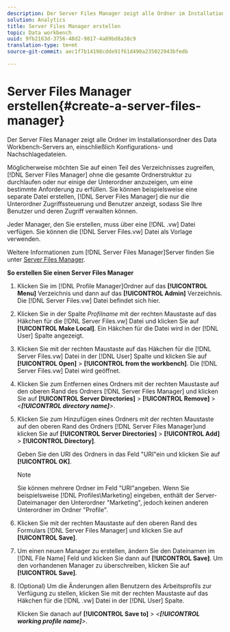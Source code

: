 ```yaml
---
description: Der Server Files Manager zeigt alle Ordner im Installationsordner des Data Workbench-Servers an, einschließlich Konfigurations- und Nachschlagedateien.
solution: Analytics
title: Server Files Manager erstellen
topic: Data workbench
uuid: 9fb2163d-3756-40d2-9817-4a89bd8a38c9
translation-type: tm+mt
source-git-commit: aec1f7b14198cdde91f61d490a235022943bfedb

---
```



# Server Files Manager erstellen{#create-a-server-files-manager}

Der Server Files Manager zeigt alle Ordner im Installationsordner des Data Workbench-Servers an, einschließlich Konfigurations- und Nachschlagedateien.

Möglicherweise möchten Sie auf einen Teil des Verzeichnisses zugreifen, [!DNL Server Files Manager] ohne die gesamte Ordnerstruktur zu durchlaufen oder nur einige der Unterordner anzuzeigen, um eine bestimmte Anforderung zu erfüllen. Sie können beispielsweise eine separate Datei erstellen, [!DNL Server Files Manager] die nur die Unterordner Zugriffssteuerung und Benutzer anzeigt, sodass Sie Ihre Benutzer und deren Zugriff verwalten können.

Jeder Manager, den Sie erstellen, muss über eine [!DNL .vw] Datei verfügen. Sie können die [!DNL Server Files.vw] Datei als Vorlage verwenden.

Weitere Informationen zum [!DNL Server Files Manager]Server finden Sie unter [Server Files Manager](../../../../home/c-get-started/c-admin-intrf/c-svr-files-mgr.md#concept-73a0808487c8424285ae7302f53bc5f4).

**So erstellen Sie einen Server Files Manager**

1. Klicken Sie im [!DNL Profile Manager]Ordner auf das **[!UICONTROL Menu]** Verzeichnis und dann auf das **[!UICONTROL Admin]** Verzeichnis. Die [!DNL Server Files.vw] Datei befindet sich hier.
1. Klicken Sie in der Spalte *Profilname* mit der rechten Maustaste auf das Häkchen für die [!DNL Server Files.vw] Datei und klicken Sie auf **[!UICONTROL Make Local]**. Ein Häkchen für die Datei wird in der [!DNL User] Spalte angezeigt.
1. Klicken Sie mit der rechten Maustaste auf das Häkchen für die [!DNL Server Files.vw] Datei in der [!DNL User] Spalte und klicken Sie auf **[!UICONTROL Open]** > **[!UICONTROL from the workbench]**. Die [!DNL Server Files.vw] Datei wird geöffnet.
1. Klicken Sie zum Entfernen eines Ordners mit der rechten Maustaste auf den oberen Rand des Ordners [!DNL Server Files Manager] und klicken Sie auf **[!UICONTROL Server Directories]** > **[!UICONTROL Remove]** > *&lt;**[!UICONTROL directory name]**>*.
1. Klicken Sie zum Hinzufügen eines Ordners mit der rechten Maustaste auf den oberen Rand des Ordners [!DNL Server Files Manager]und klicken Sie auf **[!UICONTROL Server Directories]** > **[!UICONTROL Add]** > **[!UICONTROL Directory]**.

   Geben Sie den URI des Ordners in das Feld &quot;URI&quot;ein und klicken Sie auf **[!UICONTROL OK]**.

   >[!NOTE]
   >
   >Sie können mehrere Ordner im Feld &quot;URI&quot;angeben. Wenn Sie beispielsweise [!DNL Profiles\Marketing\] eingeben, enthält der Server-Dateimanager den Unterordner &quot;Marketing&quot;, jedoch keinen anderen Unterordner im Ordner &quot;Profile&quot;.

1. Klicken Sie mit der rechten Maustaste auf den oberen Rand des Formulars [!DNL Server Files Manager] und klicken Sie auf **[!UICONTROL Save]**.
1. Um einen neuen Manager zu erstellen, ändern Sie den Dateinamen im [!DNL File Name] Feld und klicken Sie dann auf **[!UICONTROL Save]**. Um den vorhandenen Manager zu überschreiben, klicken Sie auf **[!UICONTROL Save]**.
1. (Optional) Um die Änderungen allen Benutzern des Arbeitsprofils zur Verfügung zu stellen, klicken Sie mit der rechten Maustaste auf das Häkchen für die [!DNL .vw] Datei in der [!DNL User] Spalte.

   Klicken Sie danach auf **[!UICONTROL Save to]** > *&lt;**[!UICONTROL working profile name]**>*.

